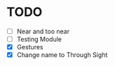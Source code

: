 # TODO  
- [ ] Near and too near  
- [ ] Testing Module  
- [x] Gestures  
- [x] Change name to Through Sight  
